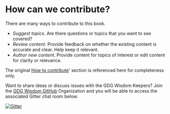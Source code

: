 # How can we contribute?

There are many ways to contribute to this book.

* *Suggest topics*. Are there questions or topics that you want to see covered?
* *Review content*. Provide feedback on whether the existing content is accurate and clear. Help keep it relevant.
* *Author new content*. Provide content for topics of interest or edit content for clarity or relevance.

The original [How to contribute](https://sites.google.com/site/gdgwisdom/home)' section is referenced here for completeness only.

Want to share ideas or discuss issues with the GDG Wisdom Keepers? Join the [GDG Wisdom GitHub](https://github.com/gdg-wisdom) Organization and you will be able to access the associated Gitter chat room below.

[![Gitter](https://badges.gitter.im/Join%20Chat.svg)](https://gitter.im/gdg-wisdom?utm_source=badge&utm_medium=badge&utm_campaign=pr-badge&utm_content=badge)
